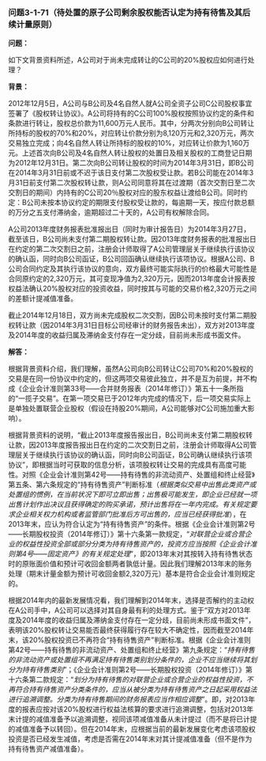 ### 问题3-1-71（待处置的原子公司剩余股权能否认定为持有待售及其后续计量原则）

**问题：**

如下文背景资料所述，A公司对于尚未完成转让的C公司的20%股权应如何进行处理？

**背景：**

2012年12月5日，A公司与B公司及4名自然人就A公司全资子公司C公司股权事宜签署了《股权转让协议》。A公司将持有的C公司100%股权按照协议约定的条件和条款进行转让，股权总价款为11,600万元人民币。其中，分两次分别向B公司转让所持标的股权的70%和20%，对应转让价款分别为8,120万元和2,320万元，两次交易独立完成；向4名自然人转让所持标的股权的10%，对应转让价款为1,160万元。上述首次向B公司及4名自然人转让股权的处置日及相关股权的工商登记日期为2012年12月31日。第二次向B公司转让股权的时间为2014年3月31日，即B公司在2014年3月31日前或不迟于该日支付第二次股权受让款。若B公司能在2014年3月31日前支付第二次股权转让款，则A公司同意将其在过渡期（首次交割日至二次交割日的期间）内持有的C公司20％股权对应的股东权益让渡给B公司。同时约定：B公司未按本协议约定的期限支付股权受让款的，每逾期一天，按应付款总额的万分之五支付滞纳金，逾期超过二十天的，A公司有权解除合同。

A公司2013年度财务报表批准报出日（同时为审计报告日）为2014年3月27日，截至该日，B公司尚未支付第二期股权转让款。因2013年度财务报表的批准报出日在约定的第二次交割日之前，注册会计师取得了A公司管理层关于继续执行该协议的确认函，同时向B公司函证，B公司回函确认继续执行该项协议。根据A公司、B公司合同约定及其执行该协议的意向，双方最终可能实际执行的价格最大可能性是合同原约定的2,320万元，其可变现净值为2,320万元，因而2013年度会计报表按权益法确认20%股权对应的投资收益，同时按其与可能的交易价格2,320万元之间的差额计提减值准备。

截止2014年12月18日，双方尚未完成股权二次交割，因B公司未按时支付第二期股权转让款（因2014年3月31日目标公司经审计的财务报告未出），双方对2013年度及2014年度的收益归属及滞纳金支付存在一定分歧，目前尚未形成书面文件。

**解答：**

根据背景资料介绍，我们理解，虽然A公司向B公司转让C公司70%和20%股权的交易是在同一份协议中约定的，但这两项交易彼此独立，并不是互为前提，并不构成《企业会计准则第33号——合并财务报表（2014年修订）》第五十一条所指的“一揽子交易”。在第一项交易已于2012年内完成的情况下，后一项交易实际上是单独处置联营企业股权（假设在持股20%期间，A公司能够对C公司施加重大影响）。

根据背景资料的说明，“截止2013年度报告报出日，B公司尚未支付第二期股权转让款，因2013年度报告报出日在约定的二次交割日之前，注册会计师取得A公司管理层关于继续执行该协议的确认函，同时向B公司函证，B公司确认继续执行该项协议”，即根据当时可获取的信息分析，该项股权转让交易的完成具有高度可能性。对照《企业会计准则第42号——持有待售的非流动资产、处置组和终止经营》第五条、第六条规定的“持有待售资产”判断标准（*根据类似交易中出售此类资产或处置组的惯例，在当前状况下即可立即出售；出售极可能发生，即企业已经就一项出售计划作出决议且获得确定的购买承诺，预计出售将在一年内完成。有关规定要求企业相关权力机构或者监管部门批准后方可出售的，应当已经获得批准*），在2013年末，应认为符合认定为“持有待售资产”的条件。根据《企业会计准则第2号——长期股权投资（2014年修订）》第十六条第一款规定，“*对联营企业或合营企业的权益性投资全部或部分分类为持有待售资产的，投资方应当按照《企业会计准则第4号——固定资产》的有关规定处理*”，即2013年末对其按转入持有待售状态时的原账面价值和预计可收回金额两者孰低计量。因此我们理解2013年末的账务处理（期末计量金额为预计可收回金额2,320万元）基本是符合企业会计准则规定的。

根据2014年内的最新发展情况看，我们理解到2014年末，选择是否解约的主动权在A公司手中，A公司可以选择对其自身最有利的处理方式。鉴于“双方对2013年度及2014年度的收益归属及滞纳金支付存在一定分歧，目前尚未形成书面文件”，表明该20%股权转让交易能否最终获得履行存在较大不确定性，因而截至2014年末，该20%股权投资已不再符合“持有待售资产”判断标准。根据《企业会计准则第42号——持有待售的非流动资产、处置组和终止经营》第九条规定：“*持有待售的非流动资产或处置组不再满足持有待售类别划分条件的，企业不应当继续将其划分为持有待售类别*”；《企业会计准则第2号——长期股权投资（2014年修订）》第十六条第二款规定：“*划分为持有待售的对联营企业或合营企业的权益性投资，不再符合持有待售资产分类条件的，应当从被分类为持有待售资产之日起采用权益法进行追溯调整。分类为持有待售期间的财务报表应当作相应调整*”。即，对2013年度的报表应按对该20%股权进行权益法核算的要求进行追溯调整，包括对2013年末计提的减值准备予以追溯调整，视同该项减值准备从未计提过（而不是将已计提的减值准备予以转回）。但在2014年末，应根据当前的最新发展变化考虑该项股权投资是否已经发生减值，考虑是否需在2014年末对其计提减值准备（但不是作为持有待售资产减值准备）。